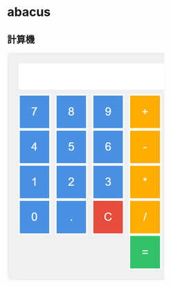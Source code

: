 # abacus

## 計算機

![image](https://github.com/LinEven/abacus/blob/e9cdd24ada9ee48ab4faf594a56225ca8c346436/demo.png)

 



